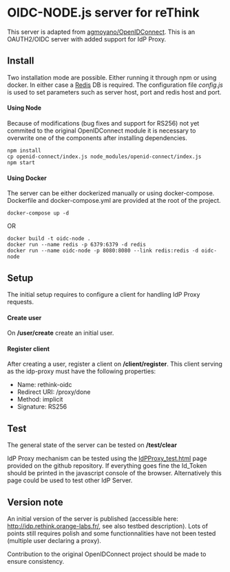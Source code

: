 # OIDC-NODE.js server for reThink

This server is adapted from [agmoyano/OpenIDConnect](https://github.com/agmoyano/OpenIDConnect). This is an OAUTH2/OIDC server with added support for IdP Proxy.

## Install
Two installation mode are possible. Either running it through npm or using docker. In either case a [Redis](redis.io) DB is required. The configuration file *config.js* is used to set parameters such as server host, port and redis host and port. 

#### Using Node
Because of modifications (bug fixes and support for RS256) not yet commited to the original OpenIDConnect module it is necessary to overwrite one of the components after installing dependencies. 
```
npm install
cp openid-connect/index.js node_modules/openid-connect/index.js
npm start
```

#### Using Docker
The server can be either dockerized manually or using docker-compose. Dockerfile and docker-compose.yml are provided at the root of the project.

```
docker-compose up -d
```
OR

```
docker build -t oidc-node .  
docker run --name redis -p 6379:6379 -d redis  
docker run --name oidc-node -p 8080:8080 --link redis:redis -d oidc-node
```

## Setup
The initial setup requires to configure a client for handling IdP Proxy requests.

#### Create user
On **/user/create** create an initial user.

#### Register client
After creating a user, register a client on **/client/register**. This client serving as the idp-proxy must have the following properties:
* Name: rethink-oidc
* Redirect URI: /proxy/done
* Method: implicit
* Signature: RS256

## Test
The general state of the server can be tested on **/test/clear**

IdP Proxy mechanism can be tested using the [IdPProxy_test.html](https://github.com/reTHINK-project/dev-IdPServer/blob/master/IdPProxy_test.html) page provided on the github repository. If everything goes fine the Id_Token should be printed in the javascript console of the browser. Alternatively this page could be used to test other IdP Server.


## Version note
An initial version of the server is published (accessible here: http://idp.rethink.orange-labs.fr/, see also testbed description). Lots of points still requires polish and some functionnalities have not been tested (multiple user declaring a proxy). 

Contribution to the original OpenIDConnect project should be made to ensure consistency.
